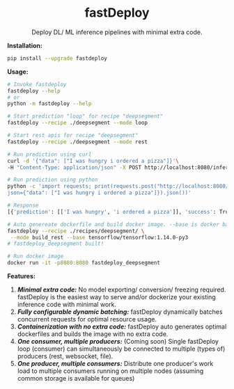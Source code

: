 <p align="center">
    <h1 align="center">fastDeploy</h1>
    <p align="center">Deploy DL/ ML inference pipelines with minimal extra code.</p>
</p>

**Installation:** 
```bash
pip install --upgrade fastdeploy
```

**Usage:**
```bash
# Invoke fastdeploy 
fastdeploy --help
# or
python -m fastdeploy --help

# Start prediction "loop" for recipe "deepsegment"
fastdeploy --recipe ./deepsegment --mode loop

# Start rest apis for recipe "deepsegment"
fastdeploy --recipe ./deepsegment --mode rest

# Run prediction using curl
curl -d '{"data": ["I was hungry i ordered a pizza"]}'\
-H "Content-Type: application/json" -X POST http://localhost:8080/infer

# Run prediction using python
python -c 'import requests; print(requests.post("http://localhost:8080/infer",\
json={"data": ["I was hungry i ordered a pizza"]}).json())'

# Response
[{'prediction': [['I was hungry', 'i ordered a pizza']], 'success': True}, '200 OK']

# Auto genereate dockerfile and build docker image. --base is docker base
fastdeploy --recipe ./recipes/deepsegment/ \
 --mode build_rest --base tensorflow/tensorflow:1.14.0-py3
# fastdeploy_deepsegment built!

# Run docker image
docker run -it -p8080:8080 fastdeploy_deepsegment

```

**Features:**

1. ***Minimal extra code:*** No model exporting/ conversion/ freezing required. fastDeploy is the easiest way to serve and/or dockerize your existing inference code with minimal work. 
2. ***Fully configurable dynamic batching:*** fastDeploy dynamically batches concurrent requests for optimal resource usage.
3. ***Containerization with no extra code:*** fastDeploy auto generates optimal dockerfiles and builds the image with no extra code.
4. ***One consumer, multiple producers:*** (Coming soon) Single fastDeploy loop (consumer) can simultaneously be connected to multiple (types of) producers (rest, websocket, file).
5. ***One producer, multiple consumers:*** Distribute one producer's work load to multiple consumers running on multiple nodes (assuming common storage is available for queues)
